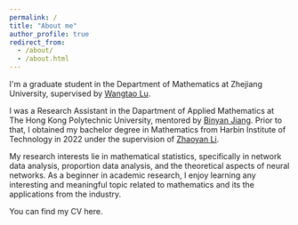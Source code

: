 ```yaml
---
permalink: /
title: "About me"
author_profile: true
redirect_from: 
  - /about/
  - /about.html
---
```


I'm a graduate student in the Department of Mathematics at Zhejiang University, supervised by [Wangtao Lu](https://person.zju.edu.cn/en/lwt). 

I was a Research Assistant in the Dapartment of Applied Mathematics at The Hong Kong Polytechnic University, mentored by [Binyan Jiang](https://www.polyu.edu.hk/ama/people/academic-staff/dr-jiang-binyan/). Prior to that, I obtained my bachelor degree in Mathematics from Harbin Institute of Technology in 2022 under the supervision of [Zhaoyan Li](https://homepage.hit.edu.cn/lizhaoyan).

My research interests lie in mathematical statistics, specifically in network data analysis, proportion data analysis, and the theoretical aspects of neural networks. As a beginner in academic research, I enjoy learning any interesting and meaningful topic related to mathematics and its the applications from the industry. 

You can find my CV here.
